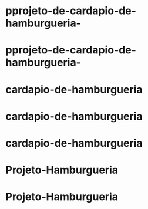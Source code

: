 # pprojeto-de-cardapio-de-hamburgueria-
# pprojeto-de-cardapio-de-hamburgueria-
# cardapio-de-hamburgueria
# cardapio-de-hamburgueria
# cardapio-de-hamburgueria
# Projeto-Hamburgueria
# Projeto-Hamburgueria

